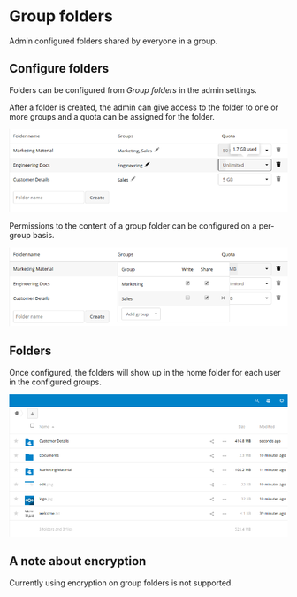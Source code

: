 # Group folders

Admin configured folders shared by everyone in a group.

## Configure folders

Folders can be configured from *Group folders* in the admin settings.

After a folder is created, the admin can give access to the folder to one or more groups and a quota can be assigned for the folder.


![edit](screenshots/edit.png)

Permissions to the content of a group folder can be configured on a per-group basis.

![permissions](screenshots/permissions.png)

## Folders

Once configured, the folders will show up in the home folder for each user in the configured groups.

![folders](screenshots/folders.png)

## A note about encryption

Currently using encryption on group folders is not supported. 
